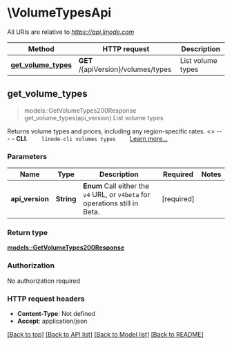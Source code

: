 # \VolumeTypesApi

All URIs are relative to *https://api.linode.com*

Method | HTTP request | Description
------------- | ------------- | -------------
[**get_volume_types**](VolumeTypesApi.md#get_volume_types) | **GET** /{apiVersion}/volumes/types | List volume types



## get_volume_types

> models::GetVolumeTypes200Response get_volume_types(api_version)
List volume types

Returns volume types and prices, including any region-specific rates.   <<LB>>  ---   - __CLI__.      ```     linode-cli volumes types     ```      [Learn more...](https://techdocs.akamai.com/cloud-computing/docs/getting-started-with-the-linode-cli)

### Parameters


Name | Type | Description  | Required | Notes
------------- | ------------- | ------------- | ------------- | -------------
**api_version** | **String** | __Enum__ Call either the `v4` URL, or `v4beta` for operations still in Beta. | [required] |

### Return type

[**models::GetVolumeTypes200Response**](get_volume_types_200_response.md)

### Authorization

No authorization required

### HTTP request headers

- **Content-Type**: Not defined
- **Accept**: application/json

[[Back to top]](#) [[Back to API list]](../README.md#documentation-for-api-endpoints) [[Back to Model list]](../README.md#documentation-for-models) [[Back to README]](../README.md)

